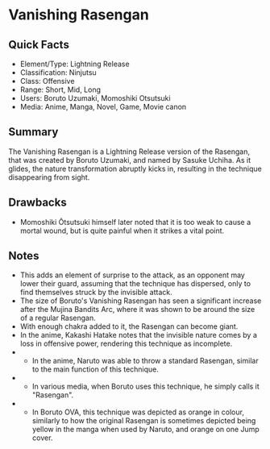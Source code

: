 # Vanishing Rasengan

## Quick Facts
- Element/Type: Lightning Release
- Classification: Ninjutsu
- Class: Offensive
- Range: Short, Mid, Long
- Users: Boruto Uzumaki, Momoshiki Otsutsuki
- Media: Anime, Manga, Novel, Game, Movie canon

## Summary
The Vanishing Rasengan is a Lightning Release version of the Rasengan, that was created by Boruto Uzumaki, and named by Sasuke Uchiha. As it glides, the nature transformation abruptly kicks in, resulting in the technique disappearing from sight.

## Drawbacks
- Momoshiki Ōtsutsuki himself later noted that it is too weak to cause a mortal wound, but is quite painful when it strikes a vital point.

## Notes
- This adds an element of surprise to the attack, as an opponent may lower their guard, assuming that the technique has dispersed, only to find themselves struck by the invisible attack.
- The size of Boruto's Vanishing Rasengan has seen a significant increase after the Mujina Bandits Arc, where it was shown to be around the size of a regular Rasengan.
- With enough chakra added to it, the Rasengan can become giant.
- In the anime, Kakashi Hatake notes that the invisible nature comes by a loss in offensive power, rendering this technique as incomplete.
- * In the anime, Naruto was able to throw a standard Rasengan, similar to the main function of this technique.
- * In various media, when Boruto uses this technique, he simply calls it "Rasengan".
- * In Boruto OVA, this technique was depicted as orange in colour, similarly to how the original Rasengan is sometimes depicted being yellow in the manga when used by Naruto, and orange on one Jump cover.
